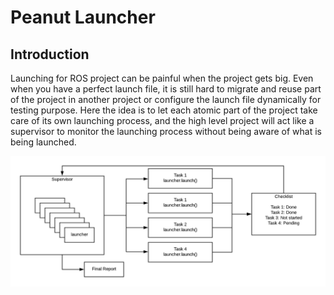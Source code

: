 # Peanut Launcher

## Introduction

Launching for ROS project can be painful when the project gets big. Even when you have a perfect launch file, it is still hard to migrate and reuse part of the project in another project or configure the launch file dynamically for testing purpose. Here the idea is to let each atomic part of the project take care of its own launching process, and the high level project will act like a supervisor to monitor the launching process without being aware of what is being launched.

![What is a supervisor](https://raw.githubusercontent.com/tianhaoz95/pics/master/Blank%20Diagram%20-%20Page%201.png)
